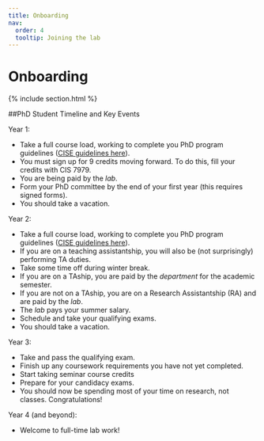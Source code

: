 ```yaml
---
title: Onboarding
nav:
  order: 4
  tooltip: Joining the lab
---
```


# <i class="fas fa-microscope"></i>Onboarding

{% include section.html %}

##PhD Student Timeline and Key Events

Year 1:
- Take a full course load, working to complete you PhD program guidelines ([CISE guidelines here](https://www.cise.ufl.edu/academics/graduate/phd/)).
- You must sign up for 9 credits moving forward. To do this, fill your credits with CIS 7979.
- You are being paid by the _lab_.
- Form your PhD committee by the end of your first year (this requires signed forms).
- You should take a vacation.

Year 2:
- Take a full course load, working to complete you PhD program guidelines ([CISE guidelines here](https://www.cise.ufl.edu/academics/graduate/phd/)).
- If you are on a teaching assistantship, you will also be (not surprisingly) performing TA duties.
- Take some time off during winter break.
- If you are on a TAship, you are paid by the _department_ for the academic semester. 
- If you are not on a TAship, you are on a Research Assistantship (RA) and are paid by the _lab_.
- The _lab_ pays your summer salary.
- Schedule and take your qualifying exams.
- You should take a vacation.

Year 3:
- Take and pass the qualifying exam.
- Finish up any coursework requirements you have not yet completed.
- Start taking seminar course credits
- Prepare for your candidacy exams.
- You should now be spending most of your time on research, not classes. Congratulations!

Year 4 (and beyond):
- Welcome to full-time lab work!



